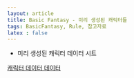 ```yaml
---
layout: article
title: Basic Fantasy - 미리 생성된 캐릭터들
tags: BasicFantasy, Rule, 참고자료
latex : false
---
```


* 미리 생성된 캐릭터 데이터 시트

[캐릭터 데이터 데이터](/assets/files/characters.xlsx)
